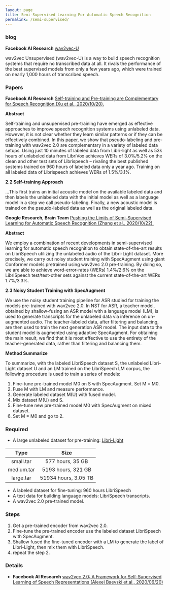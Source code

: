 ```yaml
---
layout: page
title: Semi-Supervised Learning For Automatic Speech Recognition
permalink: /semi-supervised/
---
```


### blog
**Facebook AI Research** [wav2vec-U](
https://ai.facebook.com/blog/wav2vec-unsupervised-speech-recognition-without-supervision)

wav2vec Unsupervised (wav2vec-U) is a way to build speech recognition systems that require no transcribed data at all. It rivals the performance of the best supervised models from only a few years ago, which were trained on nearly 1,000 hours of transcribed speech.

### Papers
**Facebook AI Research**
[Self-training and Pre-training are Complementary for Speech Recognition (Xu et al., 2020/10/20).](https://arxiv.org/pdf/2010.11430.pdf)

**Abstract**

Self-training and unsupervised pre-training have emerged as effective approaches
to improve speech recognition systems using unlabeled data. However, it is not
clear whether they learn similar patterns or if they can be effectively combined.
In this paper, we show that pseudo-labeling and pre-training with wav2vec 2.0
are complementary in a variety of labeled data setups. Using just 10 minutes of
labeled data from Libri-light as well as 53k hours of unlabeled data from LibriVox
achieves WERs of 3.0%/5.2% on the clean and other test sets of Librispeech –
rivaling the best published systems trained on 960 hours of labeled data only a year
ago. Training on all labeled data of Librispeech achieves WERs of 1.5%/3.1%.

**2.2 Self-training Approach**


...This first trains an initial acoustic model on the available labeled data and then labels the unlabeled data with the initial model as well as a language model in a step we call pseudo-labeling. Finally, a new acoustic model is trained on the pseudo-labeled data as well as the original labeled data.

**Google Research, Brain Team**
[Pushing the Limits of Semi-Supervised Learning for Automatic Speech Recognition (Zhang et al., 2020/10/22).](https://arxiv.org/pdf/2010.10504.pdf)

**Abstract**

We employ a combination of recent developments in semi-supervised learning
for automatic speech recognition to obtain state-of-the-art results on LibriSpeech
utilizing the unlabeled audio of the Libri-Light dataset. More precisely, we carry
out noisy student training with SpecAugment using giant Conformer models pretrained using wav2vec 2.0 pre-training. By doing so, we are able to achieve
word-error-rates (WERs) 1.4%/2.6% on the LibriSpeech test/test-other sets against
the current state-of-the-art WERs 1.7%/3.3%.

**2.3 Noisy Student Training with SpecAugment**

We use the noisy student training pipeline for ASR studied for training the models pre-trained with wav2vec 2.0. In NST for ASR, a teacher model, obtained by shallow-fusing an ASR model with a language model (LM), is used to generate transcripts for the unlabeled data via inference on un-augmented audio. The teacher-labeled data, after filtering and balancing, are then used to train the next generation ASR model. The input data to the student model is augmented using adaptive SpecAugment. For obtaining the main result, we find that it is most effective to use the entirety of the teacher-generated data, rather than filtering and balancing them.

**Method Summarize**

To summarize, with the labeled LibriSpeech dataset S, the unlabeled Libri-Light dataset U and an
LM trained on the LibriSpeech LM corpus, the following procedure is used to train a series of models:
1. Fine-tune pre-trained model M0 on S with SpecAugment. Set M = M0.
2. Fuse M with LM and measure performance.
3. Generate labeled dataset M(U) with fused model.
4. Mix dataset M(U) and S.
5. Fine-tune new pre-trained model M0 with SpecAugment on mixed dataset.
6. Set M = M0
and go to 2.

### Required

- A large unlabeled dataset for pre-training:
[Libri-Light](https://github.com/facebookresearch/libri-light/blob/master/data_preparation/README.md)

| Type     | Size |
| :-----------: | :-----------: |
| small.tar    | 577 hours, 35 GB |
| medium.tar   | 5193 hours, 321 GB |
| large.tar    | 51934 hours, 3.05 TB |

- A labeled dataset for fine-tuning: 960 hours LibriSpeech
- A text data for building language models: LibriSpeech transcripts.
- A wav2vec 2.0 pre-trained model.

### Steps
1. Get a pre-trained encoder from wav2vec 2.0.
2. Fine-tune the pre-trained encoder use the labeled dataset LibriSpeech with SpecAugment.
3. Shallow fused the fine-tuned encoder with a LM to generate the label of Libri-Light, then mix them with LibriSpeech.
4. repeat the step 2.

### Details

- **Facebook AI Research**
[wav2vec 2.0: A Framework for Self-Supervised Learning of Speech Representations (Alexei Baevski et.al., 2020/06/20)](
https://arxiv.org/pdf/2006.11477.pdf)
